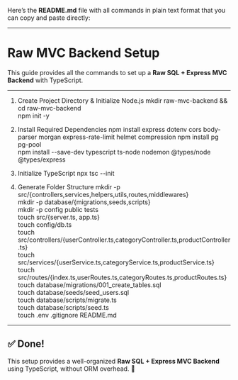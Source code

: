 Here’s the **README.md** file with all commands in plain text format that you can copy and paste directly:  

---

# **Raw MVC Backend Setup**  

This guide provides all the commands to set up a **Raw SQL + Express MVC Backend** with TypeScript.  

---

1. Create Project Directory & Initialize Node.js
mkdir raw-mvc-backend && cd raw-mvc-backend  
npm init -y  

2. Install Required Dependencies
npm install express dotenv cors body-parser morgan express-rate-limit helmet compression
npm install pg pg-pool  
npm install --save-dev typescript ts-node nodemon @types/node @types/express  

3. Initialize TypeScript
npx tsc --init  

4. Generate Folder Structure
mkdir -p src/{controllers,services,helpers,utils,routes,middlewares}  
mkdir -p database/{migrations,seeds,scripts}  
mkdir -p config public tests  
touch src/{server.ts, app.ts}  
touch config/db.ts  
touch src/controllers/{userController.ts,categoryController.ts,productController.ts}  
touch src/services/{userService.ts,categoryService.ts,productService.ts}  
touch src/routes/{index.ts,userRoutes.ts,categoryRoutes.ts,productRoutes.ts}  
touch database/migrations/001_create_tables.sql  
touch database/seeds/seed_users.sql  
touch database/scripts/migrate.ts  
touch database/scripts/seed.ts  
touch .env .gitignore README.md  

---

## **✅ Done!**  
This setup provides a well-organized **Raw SQL + Express MVC Backend** using TypeScript, without ORM overhead. 🚀